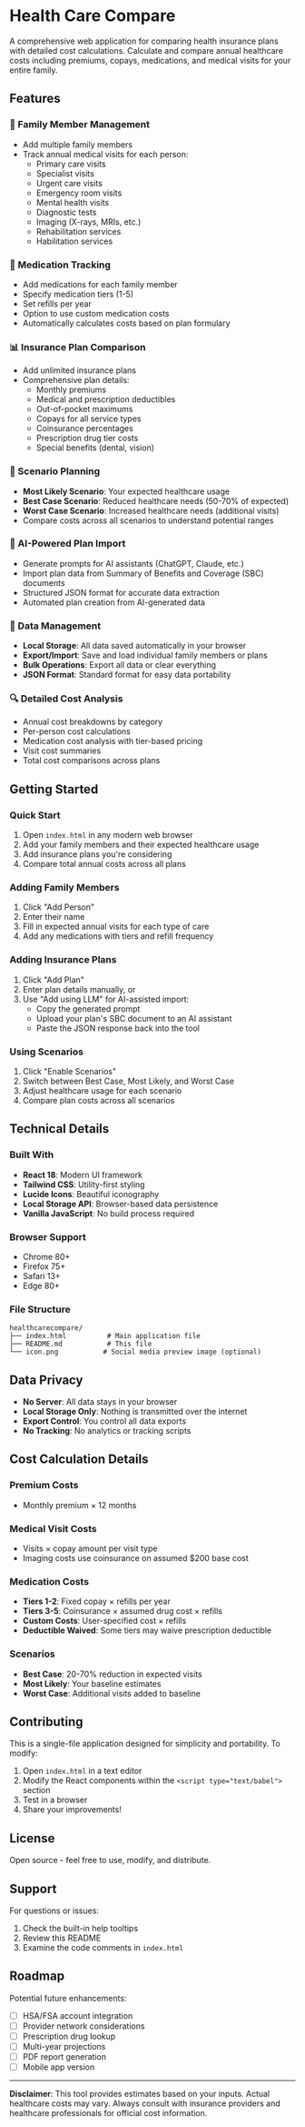 # Health Care Compare

A comprehensive web application for comparing health insurance plans with detailed cost calculations. Calculate and compare annual healthcare costs including premiums, copays, medications, and medical visits for your entire family.

## Features

### 🏥 Family Member Management
- Add multiple family members
- Track annual medical visits for each person:
  - Primary care visits
  - Specialist visits
  - Urgent care visits
  - Emergency room visits
  - Mental health visits
  - Diagnostic tests
  - Imaging (X-rays, MRIs, etc.)
  - Rehabilitation services
  - Habilitation services

### 💊 Medication Tracking
- Add medications for each family member
- Specify medication tiers (1-5)
- Set refills per year
- Option to use custom medication costs
- Automatically calculates costs based on plan formulary

### 📊 Insurance Plan Comparison
- Add unlimited insurance plans
- Comprehensive plan details:
  - Monthly premiums
  - Medical and prescription deductibles
  - Out-of-pocket maximums
  - Copays for all service types
  - Coinsurance percentages
  - Prescription drug tier costs
  - Special benefits (dental, vision)

### 🎯 Scenario Planning
- **Most Likely Scenario**: Your expected healthcare usage
- **Best Case Scenario**: Reduced healthcare needs (50-70% of expected)
- **Worst Case Scenario**: Increased healthcare needs (additional visits)
- Compare costs across all scenarios to understand potential ranges

### 🤖 AI-Powered Plan Import
- Generate prompts for AI assistants (ChatGPT, Claude, etc.)
- Import plan data from Summary of Benefits and Coverage (SBC) documents
- Structured JSON format for accurate data extraction
- Automated plan creation from AI-generated data

### 📁 Data Management
- **Local Storage**: All data saved automatically in your browser
- **Export/Import**: Save and load individual family members or plans
- **Bulk Operations**: Export all data or clear everything
- **JSON Format**: Standard format for easy data portability

### 🔍 Detailed Cost Analysis
- Annual cost breakdowns by category
- Per-person cost calculations
- Medication cost analysis with tier-based pricing
- Visit cost summaries
- Total cost comparisons across plans

## Getting Started

### Quick Start
1. Open `index.html` in any modern web browser
2. Add your family members and their expected healthcare usage
3. Add insurance plans you're considering
4. Compare total annual costs across all plans

### Adding Family Members
1. Click "Add Person" 
2. Enter their name
3. Fill in expected annual visits for each type of care
4. Add any medications with tiers and refill frequency

### Adding Insurance Plans
1. Click "Add Plan"
2. Enter plan details manually, or
3. Use "Add using LLM" for AI-assisted import:
   - Copy the generated prompt
   - Upload your plan's SBC document to an AI assistant
   - Paste the JSON response back into the tool

### Using Scenarios
1. Click "Enable Scenarios"
2. Switch between Best Case, Most Likely, and Worst Case
3. Adjust healthcare usage for each scenario
4. Compare plan costs across all scenarios

## Technical Details

### Built With
- **React 18**: Modern UI framework
- **Tailwind CSS**: Utility-first styling
- **Lucide Icons**: Beautiful iconography
- **Local Storage API**: Browser-based data persistence
- **Vanilla JavaScript**: No build process required

### Browser Support
- Chrome 80+
- Firefox 75+
- Safari 13+
- Edge 80+

### File Structure
```
healthcarecompare/
├── index.html          # Main application file
├── README.md           # This file
└── icon.png           # Social media preview image (optional)
```

## Data Privacy

- **No Server**: All data stays in your browser
- **Local Storage Only**: Nothing is transmitted over the internet
- **Export Control**: You control all data exports
- **No Tracking**: No analytics or tracking scripts

## Cost Calculation Details

### Premium Costs
- Monthly premium × 12 months

### Medical Visit Costs
- Visits × copay amount per visit type
- Imaging costs use coinsurance on assumed $200 base cost

### Medication Costs
- **Tiers 1-2**: Fixed copay × refills per year
- **Tiers 3-5**: Coinsurance × assumed drug cost × refills
- **Custom Costs**: User-specified cost × refills
- **Deductible Waived**: Some tiers may waive prescription deductible

### Scenarios
- **Best Case**: 20-70% reduction in expected visits
- **Most Likely**: Your baseline estimates
- **Worst Case**: Additional visits added to baseline

## Contributing

This is a single-file application designed for simplicity and portability. To modify:

1. Open `index.html` in a text editor
2. Modify the React components within the `<script type="text/babel">` section
3. Test in a browser
4. Share your improvements!

## License

Open source - feel free to use, modify, and distribute.

## Support

For questions or issues:
1. Check the built-in help tooltips
2. Review this README
3. Examine the code comments in `index.html`

## Roadmap

Potential future enhancements:
- [ ] HSA/FSA account integration
- [ ] Provider network considerations
- [ ] Prescription drug lookup
- [ ] Multi-year projections
- [ ] PDF report generation
- [ ] Mobile app version

---

**Disclaimer**: This tool provides estimates based on your inputs. Actual healthcare costs may vary. Always consult with insurance providers and healthcare professionals for official cost information.
